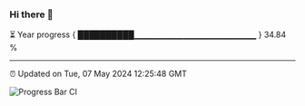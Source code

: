 ### Hi there 👋

⏳ Year progress { ██████████▁▁▁▁▁▁▁▁▁▁▁▁▁▁▁▁▁▁▁▁ } 34.84 %

---

⏰ Updated on Tue, 07 May 2024 12:25:48 GMT

![Progress Bar CI](https://github.com/liununu/liununu/workflows/Progress%20Bar%20CI/badge.svg)
